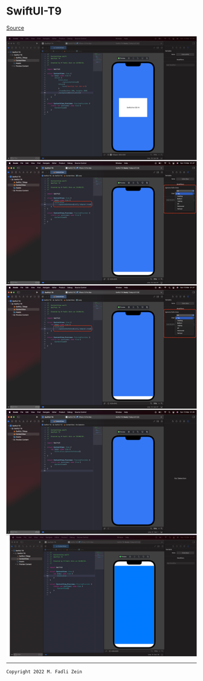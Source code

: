 # SwiftUI-T9

[Source](https://designcode.io/swiftui-handbook-safe-area-layout)

<pre>
<img src="preview/example1.png">
<img src="preview/example2.png">
<img src="preview/example3.png">
<img src="preview/example4.png">
<img src="preview/example5.png">
</pre>

---

```
Copyright 2022 M. Fadli Zein
```

